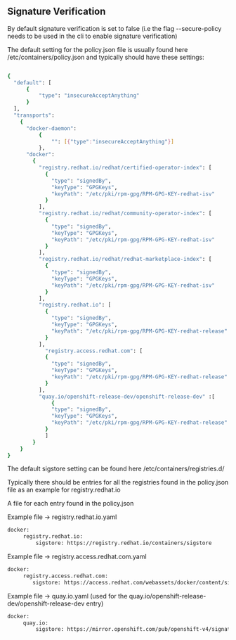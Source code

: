 ## Signature Verification

By default signature verification is set to false (i.e the flag  --secure-policy needs to be used in the cli to enable signature verification)

The default setting for the policy.json file is usually found here /etc/containers/policy.json and typically should have these settings:

```bash

{
  "default": [
      {
          "type": "insecureAcceptAnything"
      }
  ],
  "transports":
    {
      "docker-daemon":
          {
              "": [{"type":"insecureAcceptAnything"}]
          },
      "docker":
        {
          "registry.redhat.io/redhat/certified-operator-index": [
            {
              "type": "signedBy",
              "keyType": "GPGKeys",
              "keyPath": "/etc/pki/rpm-gpg/RPM-GPG-KEY-redhat-isv"
            }
          ],
          "registry.redhat.io/redhat/community-operator-index": [
            {
              "type": "signedBy",
              "keyType": "GPGKeys",
              "keyPath": "/etc/pki/rpm-gpg/RPM-GPG-KEY-redhat-isv"
            }
          ],
          "registry.redhat.io/redhat/redhat-marketplace-index": [
            {
              "type": "signedBy",
              "keyType": "GPGKeys",
              "keyPath": "/etc/pki/rpm-gpg/RPM-GPG-KEY-redhat-isv"
            }
          ],
          "registry.redhat.io": [
            {
              "type": "signedBy",
              "keyType": "GPGKeys",
              "keyPath": "/etc/pki/rpm-gpg/RPM-GPG-KEY-redhat-release"
            }
          ],
	        "registry.access.redhat.com": [
            {
              "type": "signedBy",
              "keyType": "GPGKeys",
              "keyPath": "/etc/pki/rpm-gpg/RPM-GPG-KEY-redhat-release"
            }
          ],
          "quay.io/openshift-release-dev/openshift-release-dev" :[
 	          {
              "type": "signedBy",
              "keyType": "GPGKeys",
              "keyPath": "/etc/pki/rpm-gpg/RPM-GPG-KEY-redhat-release"
            }
	        ]
        }
    }
}

```

The default sigstore setting can be found here /etc/containers/registries.d/

Typically there should be entries for all the registries found in the policy.json file as an example for registry.redhat.io

A file for each entry found in the policy.json

Example file -> registry.redhat.io.yaml

```bash
docker:
     registry.redhat.io:
         sigstore: https://registry.redhat.io/containers/sigstore

```


Example file -> registry.access.redhat.com.yaml
 
```bash
docker:
     registry.access.redhat.com:
        sigstore: https://access.redhat.com/webassets/docker/content/sigstore

```

Example file -> quay.io.yaml (used for the quay.io/openshift-release-dev/openshift-release-dev entry)

```bash
docker:
     quay.io:
         sigstore: https://mirror.openshift.com/pub/openshift-v4/signatures

```
